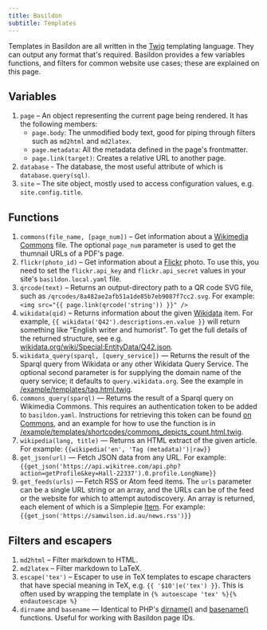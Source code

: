 ```yaml
---
title: Basildon
subtitle: Templates
---
```


Templates in Basildon are all written in the [Twig](https://twig.symfony.com/) templating language.
They can output any format that's required.
Basildon provides a few variables functions, and filters for common website use cases;
these are explained on this page.

## Variables

1. `page` – An object representing the current page being rendered.
   It has the following members:
   * `page.body`: The unmodified body text,
     good for piping through filters such as `md2html` and `md2latex`.
   * `page.metadata`: All the metadata defined in the page's frontmatter.
   * `page.link(target)`: Creates a relative URL to another page.
2. `database` - The database,
   the most useful attribute of which is `database.query(sql)`.
3. `site` – The site object, mostly used to access configuration values, e.g. `site.config.title`.

## Functions

1. `commons(file_name, [page_num])` – Get information about a [Wikimedia Commons](https://commons.wikimedia.org/) file.
   The optional `page_num` parameter is used to get the thumnail URLs of a PDF's page.
2. `flickr(photo_id)` – Get information about a [Flickr](https://www.flickr.com/) photo.
   To use this, you need to set the `flickr.api_key` and `flickr.api_secret` values
   in your site's `basildon.local.yaml` file.
3. `qrcode(text)` – Returns an output-directory path to a QR code SVG file,
   such as `/qrcodes/8a482ae2afb51a1de85b7eb9087f7cc2.svg`.
   For example: `<img src="{{ page.link(qrcode('string')) }}" />`
4. `wikidata(qid)` – Returns information about the given [Wikidata](https://www.wikidata.org/) item.
   For example, `{{ wikidata('Q42').descriptions.en.value }}` will return something like "English writer and humorist".
   To get the full details of the returned structure,
   see e.g. [wikidata.org/wiki/Special:EntityData/Q42.json](https://www.wikidata.org/wiki/Special:EntityData/Q42.json).
5. `wikidata_query(sparql, [query_service])` — Returns the result of the Sparql query from Wikidata or any other Wikidata Query Service.
   The optional second parameter is for supplying the domain name of the query service; it defaults to `query.wikidata.org`.
   See the example in [/example/templates/tag.html.twig](https://github.com/samwilson/basildon/blob/main/example/templates/tag.html.twig).
6. `commons_query(sparql)` — Returns the result of a Sparql query on Wikimedia Commons.
   This requires an authentication token to be added to `basildon.yaml`.
   Instructions for retrieving this token can be found [on Commons](https://commons.wikimedia.org/wiki/Commons:SPARQL_query_service/API_endpoint),
   and an example for how to use the function is in [/example/templates/shortcodes/commons_depicts_count.html.twig](https://github.com/samwilson/basildon/blob/main/example/templates/shortcodes/commons_depicts_count.html.twig).
7. `wikipedia(lang, title)` — Returns an HTML extract of the given article.
   For example: `{{wikipedia('en', 'Tag (metadata)')|raw}}`
8. `get_json(url)` — Fetch JSON data from any URL.
   For example: `{{get_json('https://api.wikitree.com/api.php?action=getProfile&key=Hall-22337').0.profile.LongName}}`
9. `get_feeds(urls)` — Fetch RSS or Atom feed items.
   The `urls` parameter can be a single URL string or an array,
   and the URLs can be of the feed or the website for which to attempt autodiscovery.
   An array is returned, each element of which is a Simplepie [Item](https://github.com/simplepie/simplepie/blob/1.8.0/src/Item.php).
   For example: `{{get_json('https://samwilson.id.au/news.rss')}}`

## Filters and escapers

1. `md2html` – Filter markdown to HTML.
2. `md2latex` – Filter markdown to LaTeX.
3. `escape('tex')` – Escaper to use in TeX templates to escape characters that have special meaning in TeX, e.g. `{{ '$10'|e('tex') }}`.
   This is often used by wrapping the template in `{% autoescape 'tex' %}{% endautoescape %}`
4. `dirname` and `basename` — Identical to PHP's [dirname()](https://www.php.net/manual/en/function.dirname.php)
   and [basename()](https://www.php.net/manual/en/function.basename.php) functions. Useful for working with Basildon page IDs.
